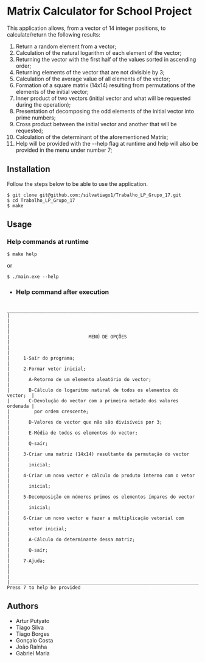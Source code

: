 # Matrix Calculator for School Project



This application allows, from a vector of 14 integer positions, to calculate/return the following results:
1. Return a random element from a vector;
2. Calculation of the natural logarithm of each element of the vector;
3. Returning the vector with the first half of the values sorted in ascending order;
4. Returning elements of the vector that are not divisible by 3;
5. Calculation of the average value of all elements of the vector;
6. Formation of a square matrix (14x14) resulting from permutations of the elements of the initial vector;
7. Inner product of two vectors (initial vector and what will be requested during the operation); 
8. Presentation of decomposing the odd elements of the initial vector into prime numbers;
9. Cross product between the initial vector and another that will be requested;
10. Calculation of the determinant of the aforementioned Matrix;
11. Help will be provided with the --help flag at runtime and help will also be provided in the menu under number 7;

## Installation

Follow the steps below to be able to use the application.

```terminal
$ git clone git@github.com:/silvatiago1/Trabalho_LP_Grupo_17.git
$ cd Trabalho_LP_Grupo_17
$ make
```

## Usage

### Help commands at runtime
```
$ make help
```
or 
```
$ ./main.exe --help
```

- ### Help command after execution
```
 ________________________________________________________________________
|                                                                        |
|                                                                        |
|                             MENÚ DE OPÇÕES                             |
|                                                                        |
|     1-Saír do programa;                                                |
|     2-Formar vetor inicial;                                            |
|       A-Retorno de um elemento aleatório do vector;                    |
|       B-Cálculo do logaritmo natural de todos os elementos do vector;  |
|       C-Devolução do vector com a primeira metade dos valores ordenada |
|         por ordem crescente;                                           |
|       D-Valores do vector que não são divisíveis por 3;                |
|       E-Média de todos os elementos do vector;                         |
|       Q-saír;                                                          |
|     3-Criar uma matriz (14x14) resultante da permutação do vector      |
|       inicial;                                                         |
|     4-Criar um novo vector e cálculo do produto interno com o vetor    |
|       inicial;                                                         |
|     5-Decomposição em números primos os elementos ímpares do vector    |
|       inicial;                                                         |
|     6-Criar um novo vector e fazer a multiplicação vetorial com        |
|       vetor inicial;                                                   |
|       A-Cálculo do determinante dessa matriz;                          |
|       Q-saír;                                                          |
|     7-Ajuda;                                                           |
|                                                                        |
|________________________________________________________________________|
Press 7 to help be provided
````



## Authors
- Artur Putyato
- Tiago Silva
- Tiago Borges
- Gonçalo Costa
- João Raínha
- Gabriel Maria

